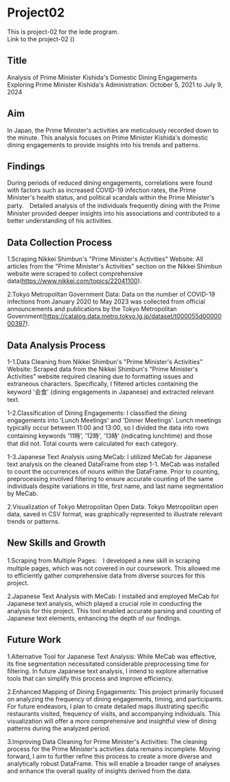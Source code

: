 # Project02
This is project-02 for the lede program.
<br>
Link to the project-02 ()

## Title
Analysis of Prime Minister Kishida's Domestic Dining Engagements
<br>
Exploring Prime Minister Kishida's Administration: October 5, 2021 to July 9, 2024

## Aim
In Japan, the Prime Minister's activities are meticulously recorded down to the minute. 
This analysis focuses on Prime Minister Kishida's domestic dining engagements to provide insights into his trends and patterns.

## Findings
During periods of reduced dining engagements, correlations were found with factors such as increased COVID-19 infection rates, the Prime Minister's health status, and political scandals within the Prime Minister's party.　Detailed analysis of the individuals frequently dining with the Prime Minister provided deeper insights into his associations and contributed to a better understanding of his activities.

## Data Collection Process
1.Scraping Nikkei Shimbun's "Prime Minister's Activities" Website:
All articles from the "Prime Minister's Activities" section on the Nikkei Shimbun website were scraped to collect comprehensive data(https://www.nikkei.com/topics/22041100).

2.Tokyo Metropolitan Government Data:
Data on the number of COVID-19 infections from January 2020 to May 2023 was collected from official announcements and publications by the Tokyo Metropolitan Government(https://catalog.data.metro.tokyo.lg.jp/dataset/t000055d0000000397).

## Data Analysis Process
1-1.Data Cleaning from Nikkei Shimbun's "Prime Minister's Activities" Website: Scraped data from the Nikkei Shimbun's "Prime Minister's Activities" website required cleaning due to formatting issues and extraneous characters. Specifically, I filtered articles containing the keyword '会食' (dining engagements in Japanese) and extracted relevant text.

1-2.Classification of Dining Engagements: I classified the dining engagements into 'Lunch Meetings' and 'Dinner Meetings'. Lunch meetings typically occur between 11:00 and 13:00, so I divided the data into rows containing keywords '11時', '12時', '13時' (indicating lunchtime) and those that did not. Total counts were calculated for each category.

1-3.Japanese Text Analysis using MeCab: I utilized MeCab for Japanese text analysis on the cleaned DataFrame from step 1-1. MeCab was installed to count the occurrences of nouns within the DataFrame. Prior to counting, preprocessing involved filtering to ensure accurate counting of the same individuals despite variations in title, first name, and last name segmentation by MeCab.

2.Visualization of Tokyo Metropolitan Open Data: Tokyo Metropolitan open data, saved in CSV format, was graphically represented to illustrate relevant trends or patterns.

## New Skills and Growth

1.Scraping from Multiple Pages:　I developed a new skill in scraping multiple pages, which was not covered in our coursework. This allowed me to efficiently gather comprehensive data from diverse sources for this project.

2.Japanese Text Analysis with MeCab: I installed and employed MeCab for Japanese text analysis, which played a crucial role in conducting the analysis for this project. This tool enabled accurate parsing and counting of Japanese text elements, enhancing the depth of our findings.

## Future Work
1.Alternative Tool for Japanese Text Analysis: While MeCab was effective, its fine segmentation necessitated considerable preprocessing time for filtering. In future Japanese text analysis, I intend to explore alternative tools that can simplify this process and improve efficiency.

2.Enhanced Mapping of Dining Engagements: This project primarily focused on analyzing the frequency of dining engagements, timing, and participants. For future endeavors, I plan to create detailed maps illustrating specific restaurants visited, frequency of visits, and accompanying individuals. This visualization will offer a more comprehensive and insightful view of dining patterns during the analyzed period.

3.Improving Data Cleaning for Prime Minister's Activities: The cleaning process for the Prime Minister's activities data remains incomplete. Moving forward, I aim to further refine this process to create a more diverse and analytically robust DataFrame. This will enable a broader range of analyses and enhance the overall quality of insights derived from the data.
